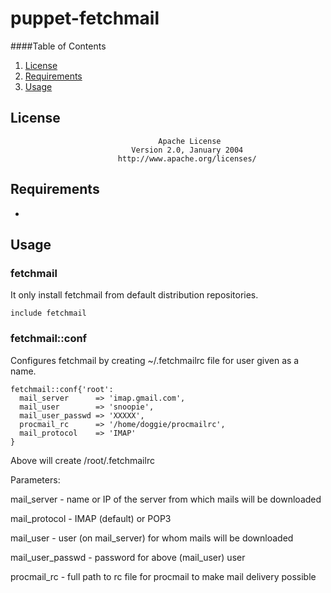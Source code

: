 # puppet-fetchmail

####Table of Contents
1. [License](#license)
2. [Requirements](#requirements)
3. [Usage](#usage)

## License
```
                                 Apache License
                           Version 2.0, January 2004
                        http://www.apache.org/licenses/
```

## Requirements
* 

## Usage
### fetchmail
It only install fetchmail from default distribution repositories.

`include fetchmail`

### fetchmail::conf
Configures fetchmail by creating ~/.fetchmailrc file for user given as a name.
```
fetchmail::conf{'root':
  mail_server      => 'imap.gmail.com',
  mail_user        => 'snoopie',
  mail_user_passwd => 'XXXXX',
  procmail_rc      => '/home/doggie/procmailrc',
  mail_protocol    => 'IMAP'
}
```
Above will create /root/.fetchmailrc

Parameters:

  mail_server - name or IP of the server from which mails will be downloaded

  mail_protocol - IMAP (default) or POP3

  mail_user - user (on mail_server) for whom mails will be downloaded

  mail_user_passwd - password for above (mail_user) user

  procmail_rc - full path to rc file for procmail to make mail delivery
    possible
